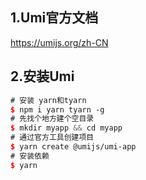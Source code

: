 ## 1.Umi官方文档

https://umijs.org/zh-CN

## 2.安装Umi

```scss
# 安装 yarn和tyarn
$ npm i yarn tyarn -g
# 先找个地方建个空目录
$ mkdir myapp && cd myapp
# 通过官方工具创建项目
$ yarn create @umijs/umi-app
# 安装依赖
$ yarn
```

